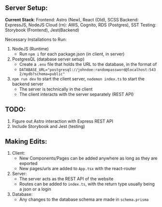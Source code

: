 ## Server Setup:

**Current Stack**:
Frontend: Astro (New), React (Old), SCSS
Backend: ExpressJS, NodeJS
Cloud (rn): AWS, Cognito, RDS (Postgres), SST
Testing: Storybook (Frontend), Jest(Backend)

Necessary Installations to Run:
1. NodeJS (Runtime)
    - Run `npm i` for each package.json (in client, in server)
2. PostgresQL (database server setup)
    - Create a `.env` file that holds the URL to the database, in the format of 
    - `DATABASE_URL="postgresql://johndoe:randompassword@localhost:5432/mydb?schema=public"`
3. `npm run dev` to start the client server, `nodemon index.ts` to start the backend server
    - The server is technically in the client
    - The client interacts with the server separately (REST API)

## TODO:
1. Figure out Astro interaction with Express REST API
2. Include Storybook and Jest (testing)

## Making Edits:
1. Client:
    - New Components/Pages can be added anywhere as long as they are exported
    - New pages/urls are added to `App.tsx` with the react-router
2. Server:
    - The server acts as the REST API of the website
    - Routes can be added to `index.ts`, with the return type usually being a json or a login
3. Database:
    - Any changes to the database schema are made in `schema.prisma`